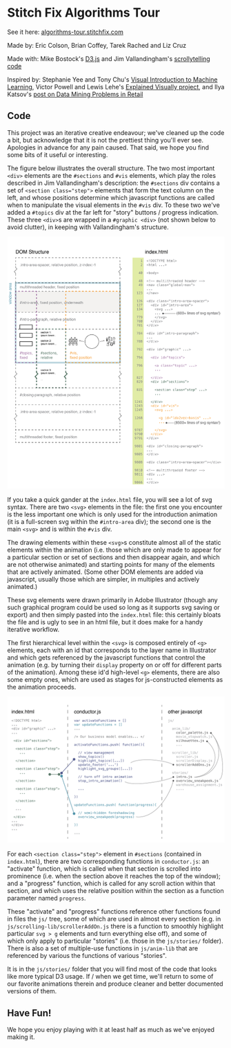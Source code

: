 # Stitch Fix Algorithms Tour

See it here: [algorithms-tour.stitchfix.com](https://algorithms-tour.stitchfix.com)

Made by: Eric Colson, Brian Coffey, Tarek Rached and Liz Cruz

Made with: Mike Bostock's [D3.js](https://d3js.org/) and Jim Vallandingham's [scrollytelling code](http://vallandingham.me/scroller.html)

Inspired by: Stephanie Yee and Tony Chu's [Visual Introduction to Machine Learning](http://www.r2d3.us/visual-intro-to-machine-learning-part-1/), Victor Powell and Lewis Lehe's [Explained Visually project](http://setosa.io/ev/), and Ilya Katsov's [post on Data Mining Problems in Retail](https://highlyscalable.wordpress.com/2015/03/10/data-mining-problems-in-retail/)


## Code

This project was an iterative creative endeavour; we've cleaned up the code a bit, but acknowledge that it is not the prettiest thing you'll ever see. Apologies in advance for any pain caused. That said, we hope you find some bits of it useful or interesting.

The figure below illustrates the overall structure. The two most important `<div>` elements are the `#sections` and `#vis` elements, which play the roles described in Jim Vallandingham's description: the `#sections` div contains a set of `<section class="step">` elements that form the text column on the left, and whose positions determine which javascript functions are called when to manipulate the visual elements in the `#vis` div. To these two we've added a `#topics` div at the far left for "story" buttons / progress indication. These three `<div>`s are wrapped in a `#graphic <div>` (not shown below to avoid clutter), in keeping with Vallandingham's structure.


![structure-illustration-1](/img/doc/readme-illustration-1.png?raw=true)

If you take a quick gander at the `index.html` file, you will see a lot of svg syntax. There are two `<svg>` elements in the file: the first one you encounter is the less important one which is only used for the introduction animation (it is a full-screen svg within the `#intro-area` div); the second one is the main `<svg>` and is within the `#vis` div. 

The drawing elements within these `<svg>`s constitute almost all of the static elements within the animation (i.e. those which are only made to appear for a particular section or set of sections and then disappear again, and which are not otherwise animated) and starting points for many of the elements that are actively animated. (Some other DOM elements are added via javascript, usually those which are simpler, in multiples and actively animated.) 

These svg elements were drawn primarily in Adobe Illustrator (though any such graphical program could be used so long as it supports svg saving or export) and then simply pasted into the `index.html` file: this certainly bloats the file and is ugly to see in an html file, but it does make for a handy iterative workflow. 

The first hierarchical level within the `<svg>` is composed entirely of `<g>` elements, each with an id that corresponds to the layer name in Illustrator and which gets referenced by the javascript functions that control the animation (e.g. by turning their `display` property on or off for different parts of the animation). Among these id'd high-level `<g>` elements, there are also some empty ones, which are used as stages for js-constructed elements as the animation proceeds.


![structure-illustration-1](/img/doc/readme-illustration-2.png?raw=true)

For each `<section class="step">` element in `#sections` (contained in `index.html`), there are two corresponding functions in `conductor.js`: an "activate" function, which is called when that section is scrolled into prominence (i.e. when the section above it reaches the top of the window); and a "progress" function, which is called for any scroll action within that section, and which uses the relative position within the section as a function parameter named `progress`. 

These "activate" and "progress" functions reference other functions found in files the `js/` tree, some of which are used in almost every section (e.g. in `js/scrolling-lib/scrollerAddOn.js` there is a function to smoothly highlight particular `svg > g` elements and turn everything else off), and some of which only apply to particular "stories" (i.e. those in the `js/stories/` folder). There is also a set of multiple-use functions in `js/anim-lib` that are referenced by various the functions of various "stories".

It is in the `js/stories/` folder that you will find most of the code that looks like more typical D3 usage. If / when we get time, we'll return to some of our favorite animations therein and produce cleaner and better documented versions of them.


## Have Fun!

We hope you enjoy playing with it at least half as much as we've enjoyed making it.
